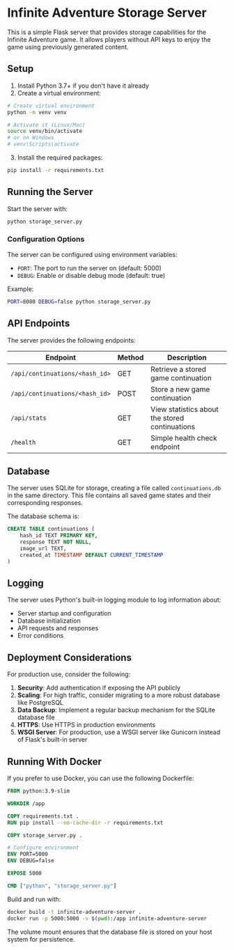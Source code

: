 # Infinite Adventure Storage Server

This is a simple Flask server that provides storage capabilities for the Infinite Adventure game. It allows players without API keys to enjoy the game using previously generated content.

## Setup

1. Install Python 3.7+ if you don't have it already
2. Create a virtual environment:

```bash
# Create virtual environment
python -m venv venv

# Activate it (Linux/Mac)
source venv/bin/activate
# or on Windows
# venv\Scripts\activate
```

3. Install the required packages:

```bash
pip install -r requirements.txt
```

## Running the Server

Start the server with:

```bash
python storage_server.py
```

### Configuration Options

The server can be configured using environment variables:

- `PORT`: The port to run the server on (default: 5000)
- `DEBUG`: Enable or disable debug mode (default: true)

Example:

```bash
PORT=8080 DEBUG=false python storage_server.py
```

## API Endpoints

The server provides the following endpoints:

| Endpoint | Method | Description |
|----------|--------|-------------|
| `/api/continuations/<hash_id>` | GET | Retrieve a stored game continuation |
| `/api/continuations/<hash_id>` | POST | Store a new game continuation |
| `/api/stats` | GET | View statistics about the stored continuations |
| `/health` | GET | Simple health check endpoint |

## Database

The server uses SQLite for storage, creating a file called `continuations.db` in the same directory. This file contains all saved game states and their corresponding responses.

The database schema is:

```sql
CREATE TABLE continuations (
    hash_id TEXT PRIMARY KEY,
    response TEXT NOT NULL,
    image_url TEXT,
    created_at TIMESTAMP DEFAULT CURRENT_TIMESTAMP
)
```

## Logging

The server uses Python's built-in logging module to log information about:
- Server startup and configuration
- Database initialization
- API requests and responses
- Error conditions

## Deployment Considerations

For production use, consider the following:

1. **Security**: Add authentication if exposing the API publicly
2. **Scaling**: For high traffic, consider migrating to a more robust database like PostgreSQL
3. **Data Backup**: Implement a regular backup mechanism for the SQLite database file
4. **HTTPS**: Use HTTPS in production environments
5. **WSGI Server**: For production, use a WSGI server like Gunicorn instead of Flask's built-in server

## Running With Docker

If you prefer to use Docker, you can use the following Dockerfile:

```dockerfile
FROM python:3.9-slim

WORKDIR /app

COPY requirements.txt .
RUN pip install --no-cache-dir -r requirements.txt

COPY storage_server.py .

# Configure environment
ENV PORT=5000
ENV DEBUG=false

EXPOSE 5000

CMD ["python", "storage_server.py"]
```

Build and run with:

```bash
docker build -t infinite-adventure-server .
docker run -p 5000:5000 -v $(pwd):/app infinite-adventure-server
```

The volume mount ensures that the database file is stored on your host system for persistence.